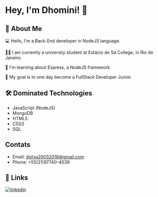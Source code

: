 
# Hey, I'm Dhomini! 👋
## 🚀 About Me
💻 Hello, I'm a Back-End developer in NodeJS language.

👩‍💻 I am currently a university student at Estácio de Sá College, in Rio de Janeiro.

🧠 I'm learning about Express, a NodeJS framework.

🎯 My goal is to one day become a FullStack Developer Junior.
## 🛠 Dominated Technologies
- JavaScript (NodeJS)
- MongoDB
- HTML5
- CSS3
- SQL
## Contats
- Email: dsilva20032018@gmail.com
- Phone: +55(21)97740-4039
## 🔗 Links
[![linkedin](https://img.shields.io/badge/linkedin-0A66C2?style=for-the-badge&logo=linkedin&logoColor=white)](www.linkedin.com/in/dhominipereira)

